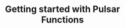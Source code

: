 ---
id: functions-quickstart
title: Getting started with Pulsar Functions
sidebar_label: Getting started
---